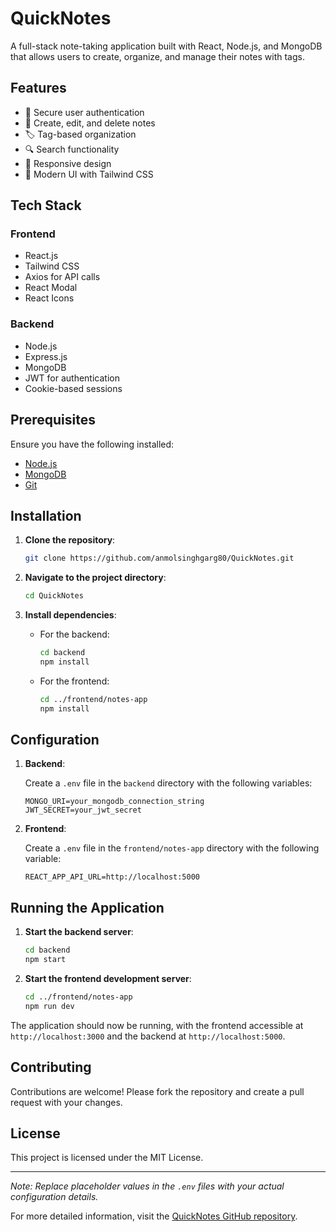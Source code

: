 # QuickNotes

A full-stack note-taking application built with React, Node.js, and MongoDB that allows users to create, organize, and manage their notes with tags.

## Features

- 🔐 Secure user authentication
- 📝 Create, edit, and delete notes
- 🏷️ Tag-based organization
- 🔍 Search functionality
- 📱 Responsive design
- 🎨 Modern UI with Tailwind CSS
## Tech Stack

### Frontend

- React.js
- Tailwind CSS
- Axios for API calls
- React Modal
- React Icons

### Backend

- Node.js
- Express.js
- MongoDB
- JWT for authentication
- Cookie-based sessions

## Prerequisites

Ensure you have the following installed:

- [Node.js](https://nodejs.org/)
- [MongoDB](https://www.mongodb.com/)
- [Git](https://git-scm.com/)

## Installation

1. **Clone the repository**:

   ```bash
   git clone https://github.com/anmolsinghgarg80/QuickNotes.git
   ```

2. **Navigate to the project directory**:

   ```bash
   cd QuickNotes
   ```

3. **Install dependencies**:

   - For the backend:

     ```bash
     cd backend
     npm install
     ```

   - For the frontend:

     ```bash
     cd ../frontend/notes-app
     npm install
     ```

## Configuration

1. **Backend**:

   Create a `.env` file in the `backend` directory with the following variables:

   ```env
   MONGO_URI=your_mongodb_connection_string
   JWT_SECRET=your_jwt_secret
   ```

2. **Frontend**:

   Create a `.env` file in the `frontend/notes-app` directory with the following variable:

   ```env
   REACT_APP_API_URL=http://localhost:5000
   ```

## Running the Application

1. **Start the backend server**:

   ```bash
   cd backend
   npm start
   ```

2. **Start the frontend development server**:

   ```bash
   cd ../frontend/notes-app
   npm run dev
   ```

The application should now be running, with the frontend accessible at `http://localhost:3000` and the backend at `http://localhost:5000`.

## Contributing

Contributions are welcome! Please fork the repository and create a pull request with your changes.

## License

This project is licensed under the MIT License.

---

*Note: Replace placeholder values in the `.env` files with your actual configuration details.*

For more detailed information, visit the [QuickNotes GitHub repository](https://github.com/anmolsinghgarg80/QuickNotes).
